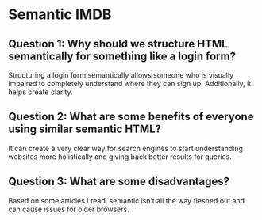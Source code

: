 # Semantic IMDB

## Question 1: Why should we structure HTML semantically for something like a login form?
Structuring a login form semantically allows someone who is visually impaired to completely understand where they can sign up. Additionally, it helps create clarity.

## Question 2: What are some benefits of everyone using similar semantic HTML?
It can create a very clear way for search engines to start understanding websites more holistically and giving back better results for queries.

## Question 3: What are some disadvantages? 
Based on some articles I read, semantic isn’t all the way fleshed out and can cause issues for older browsers.
 
